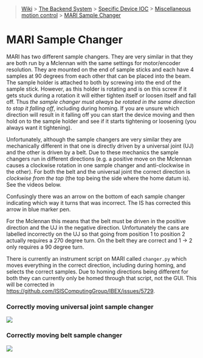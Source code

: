 > [Wiki](Home) > [The Backend System](The-Backend-System) > [Specific Device IOC](Specific-Device-IOC) > [Miscellaneous motion control](Miscellaneous-Motion-Control) > [MARI Sample Changer](MARI-Sample-Changer)

# MARI Sample Changer

MARI has two different sample changers. They are very similar in that they are both run by a Mclennan with the same settings for motor/encoder resolution. They are mounted on the end of sample sticks and each have 4 samples at 90 degrees from each other that can be placed into the beam. The sample holder is attached to both by screwing into the end of the sample stick. However, as this holder is rotating and is on this screw if it gets stuck during a rotation it will either tighten itself or loosen itself and fall off. Thus *the sample changer must always be rotated in the same direction to stop it falling off*, including during homing. If you are unsure which direction will result in it falling off you can start the device moving and then hold on to the sample holder and see if it starts tightening or loosening (you always want it tightening).

Unfortunately, although the sample changers are very similar they are mechanically different in that one is directly driven by a universal joint (UJ) and the other is driven by a belt. Due to these mechanics the sample changers run in different directions (e.g. a positive move on the Mclennan causes a clockwise rotation in one sample changer and anti-clockwise in the other). For both the belt and the universal joint the correct direction is *clockwise from the top* (the top being the side where the home datum is). See the videos below.

Confusingly there was an arrow on the bottom of each sample changer indicating which way it turns that was incorrect. The IS has corrected this arrow in blue marker pen. 
 
For the Mclennan this means that the belt must be driven in the positive direction and the UJ in the negative direction. Unfortunately the cans are labelled incorrectly on the UJ so that going from position 1 to position 2 actually requires a 270 degree turn. On the belt they are correct and 1 -> 2 only requires a 90 degree turn.
 
There is currently an instrument script on MARI called `changer.py` which moves everything in the correct direction, including during homing, and selects the correct samples. Due to homing directions being different for both they can currently only be homed through that script, not the GUI. This will be corrected in https://github.com/ISISComputingGroup/IBEX/issues/5729.

### Correctly moving universal joint sample changer
![](motors/mari_sample_changer_joint.gif)

### Correctly moving belt sample changer
![](motors/mari_sample_changer_belt.gif)

